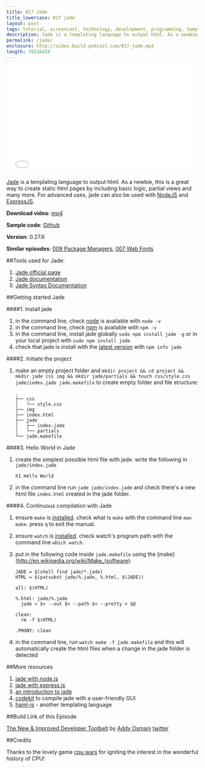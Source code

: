 ```yaml
---
title: 017 Jade
title_lowercase: 017 jade
layout: post
tags: tutorial, screencast, technology, development, programming, template, jade, html, partials, npm, node
description: Jade is a templating language to output html. As a newbie, this is a great way to create static html pages by including basic logic, partial views and many more. For advanced uses, jade can also be used with NodeJS and ExpressJS.
permalink: /jade/
enclosure: http://video.build-podcast.com/017-jade.mp4
length: 78216428
---
```


<div id="video"><iframe src="//player.vimeo.com/video/51260131" width="500" height="281" frameborder="0" webkitallowfullscreen mozallowfullscreen allowfullscreen></iframe></div>

[Jade](http://jade-lang.com/) is a templating language to output html. As a newbie, this is a great way to create static html pages by including basic logic, partial views and many more. For advanced uses, jade can also be used with [NodeJS](http://nodejs.org/) and [ExpressJS](http://expressjs.com/).

<p><strong>Download video</strong>: <a href="http://video.build-podcast.com/017-jade.mp4" download="build-podcast-017-jade.mp4">mp4</a></p>

**Sample code**: [Github](https://github.com/sayanee/build-podcast/tree/master/017-jade)

**Version**: 0.27.6

**Similar episodes**: [009 Package Managers](/package-managers), [007 Web Fonts](/web-fonts)

##Tools used for Jade:

1. [Jade official page](http://yslow.org/)
1. [Jade documentation](https://github.com/visionmedia/jade)
1. [Jade Syntax Documentation](http://naltatis.github.com/jade-syntax-docs/)

##Getting started Jade

####1. Install jade
1. in the command line, check [node](http://nodejs.org/) is available with `node -v`
1. in the command line, check [npm](https://npmjs.org/) is available with `npm -v`
1. in the command line, install jade globally `sudo npm install jade -g` or in your local project with `sudo npm install jade`
1. check that jade is install with the [latest version](https://npmjs.org/package/jade) with `npm info jade`

####2. Initiate the project

1. make an empty project folder and `mkdir project && cd project && mkdir jade css img && mkdir jade/partials && touch css/style.css jade/index.jade jade.makefile` to create empty folder and file structure:

    ```
    .
    ├── css
    │   └── style.css
    ├── img
    ├── index.html
    ├── jade
    │   ├── index.jade
    │   └── partials
    └── jade.makefile
    ```

####3. Hello World in Jade

1. create the simplest possible html file with jade. write the following in `jade/index.jade`

    ```
    h1 Hello World
    ```
1. in the command line run `jade jade/index.jade` and check there's a new html file `index.html` created in the jade folder.

####4. Continuous compilation with Jade

1. ensure `make` is [installed](http://stackoverflow.com/questions/6767481/where-can-i-find-make-program-for-mac-os-x-lion). check what is `make` with the command line `man make`. press `q` to exit the manual.
1. ensure `watch` is [installed](http://osxdaily.com/2010/08/22/install-watch-command-on-os-x/). check watch's program path with the command line `which watch`.
1. put in the following code inside `jade.makefile` using the [make](http://en.wikipedia.org/wiki/Make_(software):

    ```
    JADE = $(shell find jade/*.jade)
    HTML = $(patsubst jade/%.jade, %.html, $(JADE))

    all: $(HTML)

    %.html: jade/%.jade
      jade < $< --out $< --path $< --pretty > $@

    clean:
      rm -f $(HTML)

    .PHONY: clean
    ```

1. in the command line, run `watch make -f jade.makefile` and this will automatically create the html files when a change in the jade folder is detected


##More resources

1. [jade with node.js](http://devashish.co.in/2012/01/27/node-jspart-3-jade-bootstrap/)
1. [jade with express.js](http://www.hacksparrow.com/express-js-tutorial.html)
1. [an introduction to jade](http://www.franz-enzenhofer.com/jade)
1. [codekit](http://incident57.com/codekit/) to compile jade with a user-friendly GUI
1. [haml-js](https://github.com/creationix/haml-js) - another templating language

##Build Link of this Episode

[The New & Improved Developer Toolbelt](http://dl.dropbox.com/u/70775642/talks/tooling/fronteers/index.html) by [Addy Osmani](http://addyosmani.com/blog/) [twitter](https://twitter.com/addyosmani)

##Credits

Thanks to the lovely game [cpu wars](http://us.cpuwarsthegame.com/) for igniting the interest in the wonderful history of CPU!

